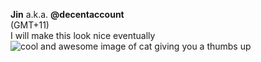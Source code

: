 **Jin** a.k.a. **@decentaccount**
<br>
(GMT+11)
<br>
I will make this look nice eventually
<br>
![cool and awesome image of cat giving you a thumbs up](https://github.com/user-attachments/assets/0aeb8acb-970e-486d-a796-2871526bbd0c)


<!---
decentaccount/decentaccount is a ✨ special ✨ repository because its `README.md` (this file) appears on your GitHub profile.
You can click the Preview link to take a look at your changes.
--->
